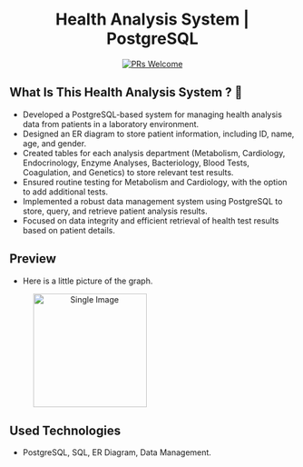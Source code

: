 <div align="center">

# Health Analysis System | PostgreSQL
[![PRs Welcome](https://img.shields.io/badge/PRs-welcome-brightgreen.svg?style=flat-square)](http://makeapullrequest.com)<br>


</div>

## What Is This Health Analysis System ? 🤔

- Developed a PostgreSQL-based system for managing health analysis data from patients in a laboratory environment.
- Designed an ER diagram to store patient information, including ID, name, age, and gender.
- Created tables for each analysis department (Metabolism, Cardiology, Endocrinology, Enzyme Analyses, Bacteriology, Blood Tests, Coagulation, and Genetics) to store relevant test results.
- Ensured routine testing for Metabolism and Cardiology, with the option to add additional tests.
- Implemented a robust data management system using PostgreSQL to store, query, and retrieve patient analysis results.
- Focused on data integrity and efficient retrieval of health test results based on patient details.


## Preview

- Here is a little picture of the graph.


<div align="center" style="display: grid; grid-template-columns: 1fr; gap: 10px; max-width: 420px; margin: auto;">
  <img src="https://i.imgur.com/dRctzGE.png" alt="Single Image" style="width: 200px; aspect-ratio: 1 / 1; object-fit: cover;">
</div>


## Used Technologies

- PostgreSQL, SQL, ER Diagram, Data Management.



